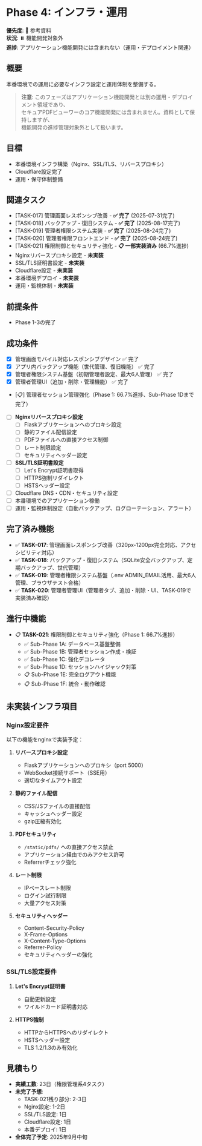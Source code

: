 # Phase 4: インフラ・運用

**優先度**: 🔵 参考資料  
**状況**: ⏸️ 機能開発対象外  
**進捗**: アプリケーション機能開発には含まれない（運用・デプロイメント関連）

## 概要
本番環境での運用に必要なインフラ設定と運用体制を整備する。

> **注意**: このフェーズはアプリケーション機能開発とは別の運用・デプロイメント領域であり、  
> セキュアPDFビューワーのコア機能開発には含まれません。資料として保持しますが、  
> 機能開発の進捗管理対象外として扱います。

## 目標
- 本番環境インフラ構築（Nginx、SSL/TLS、リバースプロキシ）
- Cloudflare設定完了
- 運用・保守体制整備

## 関連タスク
- [TASK-017] 管理画面レスポンシブ改善 - **✅ 完了** (2025-07-31完了)
- [TASK-018] バックアップ・復旧システム - **✅ 完了** (2025-08-17完了)
- [TASK-019] 管理者権限システム実装 - **✅ 完了** (2025-08-24完了)
- [TASK-020] 管理者権限フロントエンド - **✅ 完了** (2025-08-24完了)
- [TASK-021] 権限制御とセキュリティ強化 - **📋 一部実装済み** (66.7%進捗)
- Nginxリバースプロキシ設定 - **未実装**
- SSL/TLS証明書設定 - **未実装**
- Cloudflare設定 - **未実装**
- 本番環境デプロイ - **未実装**
- 運用・監視体制 - **未実装**

## 前提条件
- Phase 1-3の完了

## 成功条件
- [x] 管理画面モバイル対応レスポンシブデザイン ✅ 完了
- [x] アプリ内バックアップ機能（世代管理、復旧機能） ✅ 完了
- [x] 管理者権限システム基盤（初期管理者設定、最大6人管理） ✅ 完了
- [x] 管理者管理UI（追加・削除・管理機能） ✅ 完了
- [📋] 管理者セッション管理強化（Phase 1: 66.7%進捗、Sub-Phase 1Dまで完了）
- [ ] **Nginxリバースプロキシ設定**
  - [ ] Flaskアプリケーションへのプロキシ設定
  - [ ] 静的ファイル配信設定
  - [ ] PDFファイルへの直接アクセス制御
  - [ ] レート制限設定
  - [ ] セキュリティヘッダー設定
- [ ] **SSL/TLS証明書設定**
  - [ ] Let's Encrypt証明書取得
  - [ ] HTTPS強制リダイレクト
  - [ ] HSTSヘッダー設定
- [ ] Cloudflare DNS・CDN・セキュリティ設定
- [ ] 本番環境でのアプリケーション稼働
- [ ] 運用・監視体制設定（自動バックアップ、ログローテーション、アラート）

## 完了済み機能
- ✅ **TASK-017**: 管理画面レスポンシブ改善（320px-1200px完全対応、アクセシビリティ対応）
- ✅ **TASK-018**: バックアップ・復旧システム（SQLite安全バックアップ、定期バックアップ、世代管理）
- ✅ **TASK-019**: 管理者権限システム基盤（.env ADMIN_EMAIL活用、最大6人管理、ブラウザテスト合格）
- ✅ **TASK-020**: 管理者管理UI（管理者タブ、追加・削除・UI、TASK-019で実装済み確認）

## 進行中機能
- 📋 **TASK-021**: 権限制御とセキュリティ強化（Phase 1: 66.7%進捗）
  - ✅ Sub-Phase 1A: データベース基盤整備
  - ✅ Sub-Phase 1B: 管理者セッション作成・検証
  - ✅ Sub-Phase 1C: 強化デコレータ
  - ✅ Sub-Phase 1D: セッションハイジャック対策
  - 📋 Sub-Phase 1E: 完全ログアウト機能
  - 📋 Sub-Phase 1F: 統合・動作確認

## 未実装インフラ項目

### Nginx設定要件
以下の機能をnginxで実装予定：

1. **リバースプロキシ設定**
   - Flaskアプリケーションへのプロキシ（port 5000）
   - WebSocket接続サポート（SSE用）
   - 適切なタイムアウト設定

2. **静的ファイル配信**
   - CSS/JSファイルの直接配信
   - キャッシュヘッダー設定
   - gzip圧縮有効化

3. **PDFセキュリティ**
   - `/static/pdfs/` への直接アクセス禁止
   - アプリケーション経由でのみアクセス許可
   - Referrerチェック強化

4. **レート制限**
   - IPベースレート制限
   - ログイン試行制限
   - 大量アクセス対策

5. **セキュリティヘッダー**
   - Content-Security-Policy
   - X-Frame-Options
   - X-Content-Type-Options
   - Referrer-Policy
   - セキュリティヘッダーの強化

### SSL/TLS設定要件
1. **Let's Encrypt証明書**
   - 自動更新設定
   - ワイルドカード証明書対応

2. **HTTPS強制**
   - HTTPからHTTPSへのリダイレクト
   - HSTSヘッダー設定
   - TLS 1.2/1.3のみ有効化

## 見積もり
- **実績工数**: 23日（権限管理系4タスク）
- **未完了予想**: 
  - TASK-021残り部分: 2-3日
  - Nginx設定: 1-2日
  - SSL/TLS設定: 1日
  - Cloudflare設定: 1日
  - 本番デプロイ: 1日
- **全体完了予定**: 2025年9月中旬